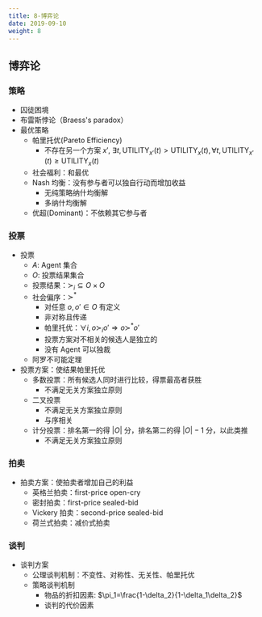 ```yaml
---
title: 8-博弈论
date: 2019-09-10
weight: 8
---
```


## 博弈论

### 策略

- 囚徒困境
- 布雷斯悖论（Braess's paradox）
- 最优策略
  - 帕里托优(Pareto Efficiency)
    - 不存在另一个方案 $x'$, $\exists t,\text{UTILITY}_{x'}(t)>\text{UTILITY}_{x}(t),\forall t,\text{UTILITY}_{x'}(t)\geq\text{UTILITY}_{x}(t)$
  - 社会福利：和最优
  - Nash 均衡：没有参与者可以独自行动而增加收益
    - 无纯策略纳什均衡解
    - 多纳什均衡解
  - 优超(Dominant)：不依赖其它参与者

### 投票

- 投票
  - $A$: Agent 集合
  - $O$: 投票结果集合
  - 投票结果：$\succ_i\subseteq O\times O$
  - 社会偏序：$\succ^*$
    - 对任意 $o,o'\in O$ 有定义
    - 非对称且传递
    - 帕里托优：$\forall i,o\succ_io'\Rightarrow o\succ^*o'$
    - 投票方案对不相关的候选人是独立的
    - 没有 Agent 可以独裁
  - 阿罗不可能定理
- 投票方案：使结果帕里托优
  - 多数投票：所有候选人同时进行比较，得票最高者获胜
    - 不满足无关方案独立原则
  - 二叉投票
    - 不满足无关方案独立原则
    - 与序相关
  - 计分投票：排名第一的得 $|O|$ 分，排名第二的得 $|O|-1$ 分，以此类推
    - 不满足无关方案独立原则

### 拍卖

- 拍卖方案：使拍卖者增加自己的利益
  - 英格兰拍卖：first-price open-cry
  - 密封拍卖：first-price sealed-bid
  - Vickery 拍卖：second-price sealed-bid
  - 荷兰式拍卖：减价式拍卖

### 谈判

- 谈判方案
  - 公理谈判机制：不变性、对称性、无关性、帕里托优
  - 策略谈判机制
    - 物品的折扣因素: $\pi_1=\frac{1-\delta_2}{1-\delta_1\delta_2}$
    - 谈判的代价因素
